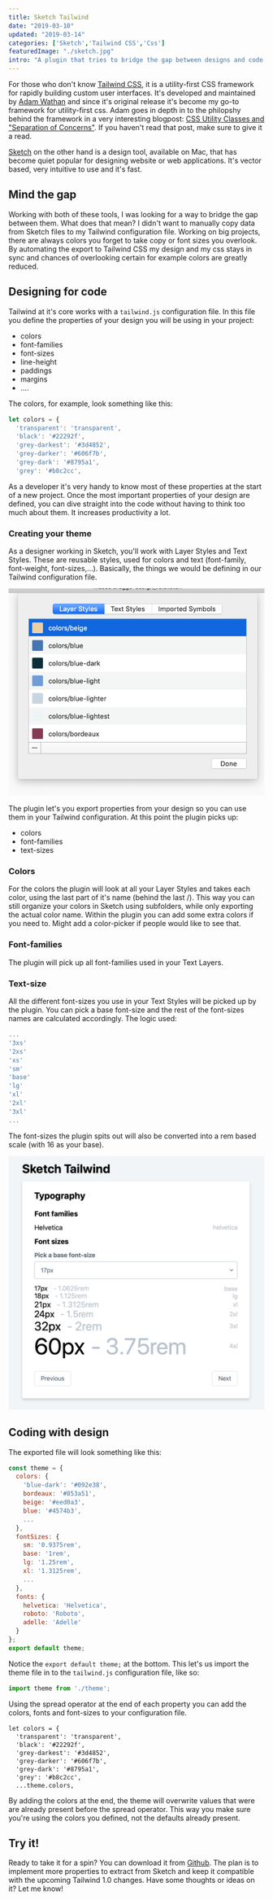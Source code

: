 ```yaml
---
title: Sketch Tailwind
date: "2019-03-10"
updated: "2019-03-14"
categories: ['Sketch','Tailwind CSS','Css']
featuredImage: "./sketch.jpg"
intro: "A plugin that tries to bridge the gap between designs and code. Sketch Tailwind lets you export aspects of a design made in Sketch to javascript files that are ready to use with Tailwind CSS."
---
```


For those who don't know [Tailwind CSS](https://tailwindcss.com), it is a utility-first CSS framework for rapidly building custom user interfaces. It's developed and maintained by [Adam Wathan](https://twitter.com/adamwathan) and since it's original release it's become my go-to framework for utility-first css. Adam goes in depth in to the philopshy behind the framework in a very interesting blogpost: [CSS Utility Classes and "Separation of Concerns"](https://adamwathan.me/css-utility-classes-and-separation-of-concerns/). If you haven't read that post, make sure to give it a read.

[Sketch](https://www.sketchapp.com/) on the other hand is a design tool, available on Mac, that has become quiet popular for designing website or web applications. It's vector based, very intuitive to use and it's fast. 

## Mind the gap
Working with both of these tools, I was looking for a way to bridge the gap between them. What does that mean? I didn't want to manually copy data from Sketch files to my Tailwind configuration file. Working on big projects, there are always colors you forget to take copy or font sizes you overlook. By automating the export to Tailwind CSS my design and my css stays in sync and chances of overlooking certain for example colors are greatly reduced.

## Designing for code
Tailwind at it's core works with a `tailwind.js` configuration file. In this file you define the properties of your design you will be using in your project:

- colors
- font-families
- font-sizes
- line-height
- paddings
- margins
- ....

The colors, for example, look something like this:
```javascript
let colors = {
  'transparent': 'transparent',
  'black': '#22292f',
  'grey-darkest': '#3d4852',
  'grey-darker': '#606f7b',
  'grey-dark': '#8795a1',
  'grey': '#b8c2cc',
```

As a developer it's very handy to know most of these properties at the start of a new project. Once the most important properties of your design are defined, you can dive straight into the code without having to think too much about them. It increases productivity a lot.

### Creating your theme
As a designer working in Sketch, you'll work with Layer Styles and Text Styles. These are reusable styles, used for colors and text (font-family, font-weight, font-sizes,...). Basically, the things we would be defining in our Tailwind configuration file. 

![Layer styles](./layer-styles.png)

The plugin let's you export properties from your design so you can use them in your Tailwind configuration. At this point the plugin picks up:
- colors
- font-families
- text-sizes

### Colors
For the colors the plugin will look at all your Layer Styles and takes each color, using the last part of it's name (behind the last /). This way you can still organize your colors in Sketch using subfolders, while only exporting the actual color name. Within the plugin you can add some extra colors if you need to. Might add a color-picker if people would like to see that.

### Font-families
The plugin will pick up all font-families used in your Text Layers.

### Text-size
All the different font-sizes you use in your Text Styles will be picked up by the plugin. You can pick a base font-size and the rest of the font-sizes names are calculated accordingly. The logic used:

```javascript
...
'3xs'
'2xs'
'xs'
'sm'
'base'
'lg'
'xl'
'2xl'
'3xl'
...
```
The font-sizes the plugin spits out will also be converted into a rem based scale (with 16 as your base).

![Typography](./typography.png)

## Coding with design
The exported file will look something like this:
```javascript
const theme = {
  colors: {
    'blue-dark': '#092e38',
    bordeaux: '#853a51',
    beige: '#eed0a3',
    blue: '#4574b3',
    ...
  },
  fontSizes: {
    sm: '0.9375rem',
    base: '1rem',
    lg: '1.25rem',
    xl: '1.3125rem',
    ...
  },
  fonts: {
    helvetica: 'Helvetica',
    roboto: 'Roboto',
    adelle: 'Adelle'
  }
};
export default theme;
```

Notice the `export default theme;` at the bottom. This let's us import the theme file in to the `tailwind.js`  configuration file, like so:

```javascript
import theme from './theme';
```

Using the spread operator at the end of each property you can add the colors, fonts and font-sizes to your configuration file.
```javascript{8}
let colors = {
  'transparent': 'transparent',
  'black': '#22292f',
  'grey-darkest': '#3d4852',
  'grey-darker': '#606f7b',
  'grey-dark': '#8795a1',
  'grey': '#b8c2cc',
  ...theme.colors,
```
By adding the colors at the end, the theme will overwrite values that were are already present before the spread operator. This way you make sure you're using the colors you defined, not the defaults already present.

## Try it!

Ready to take it for a spin? You can download it from [Github](https://github.com/jan-dh/sketch-tailwind). The plan is to implement more properties to extract from Sketch and keep it compatible with the upcoming Tailwind 1.0 changes. Have some thoughts or ideas on it? Let me know!